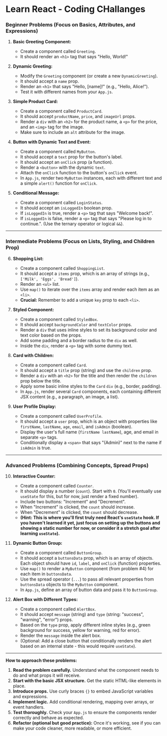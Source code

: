 # Learn React - Coding CHallanges

### **Beginner Problems (Focus on Basics, Attributes, and Expressions)**

1.  **Basic Greeting Component:**
    * Create a component called `Greeting`.
    * It should render an `<h1>` tag that says "Hello, World!"

2.  **Dynamic Greeting:**
    * Modify the `Greeting` component (or create a new `DynamicGreeting`).
    * It should accept a `name` prop.
    * Render an `<h1>` that says "Hello, [name]!" (e.g., "Hello, Alice!").
    * Test it with different names from your `App.js`.

3.  **Simple Product Card:**
    * Create a component called `ProductCard`.
    * It should accept `productName`, `price`, and `imageUrl` props.
    * Render a `div` with an `<h2>` for the product name, a `<p>` for the price, and an `<img>` tag for the image.
    * Make sure to include an `alt` attribute for the image.

4.  **Button with Dynamic Text and Event:**
    * Create a component called `MyButton`.
    * It should accept a `text` prop for the button's label.
    * It should accept an `onClick` prop (a function).
    * Render a `<button>` with the dynamic `text`.
    * Attach the `onClick` function to the button's `onClick` event.
    * In `App.js`, render two `MyButton` instances, each with different text and a simple `alert()` function for `onClick`.

5.  **Conditional Message:**
    * Create a component called `LoginStatus`.
    * It should accept an `isLoggedIn` boolean prop.
    * If `isLoggedIn` is true, render a `<p>` tag that says "Welcome back!".
    * If `isLoggedIn` is false, render a `<p>` tag that says "Please log in to continue.". (Use the ternary operator or logical `&&`).

---

### **Intermediate Problems (Focus on Lists, Styling, and Children Prop)**

6.  **Shopping List:**
    * Create a component called `ShoppingList`.
    * It should accept a `items` prop, which is an array of strings (e.g., `['Milk', 'Eggs', 'Bread']`).
    * Render an `<ul>` list.
    * Use `map()` to iterate over the `items` array and render each item as an `<li>`.
    * **Crucial:** Remember to add a unique `key` prop to each `<li>`.

7.  **Styled Component:**
    * Create a component called `StyledBox`.
    * It should accept `backgroundColor` and `textColor` props.
    * Render a `div` that uses inline styles to set its background color and text color based on the props.
    * Add some padding and a border radius to the `div` as well.
    * Inside the `div`, render a `<p>` tag with some dummy text.

8.  **Card with Children:**
    * Create a component called `Card`.
    * It should accept a `title` prop (string) and use the `children` prop.
    * Render a `div` with an `<h2>` for the title and then render the `children` prop below the title.
    * Apply some basic inline styles to the `Card` `div` (e.g., border, padding).
    * In `App.js`, render several `Card` components, each containing different JSX content (e.g., a paragraph, an image, a list).

9.  **User Profile Display:**
    * Create a component called `UserProfile`.
    * It should accept a `user` prop, which is an object with properties like `firstName`, `lastName`, `age`, `email`, and `isAdmin` (boolean).
    * Display the user's full name (`firstName lastName`), age, and email in separate `<p>` tags.
    * Conditionally display a `<span>` that says "(Admin)" next to the name if `isAdmin` is true.

---

### **Advanced Problems (Combining Concepts, Spread Props)**

10. **Interactive Counter:**
    * Create a component called `Counter`.
    * It should display a number (`count`). Start with `0`. (You'll eventually use `useState` for this, but for now, just render a fixed number).
    * Include two buttons: "Increment" and "Decrement".
    * When "Increment" is clicked, the `count` should increase.
    * When "Decrement" is clicked, the `count` should decrease.
    * **(Hint: This is where you'll first truly need React's `useState` hook. If you haven't learned it yet, just focus on setting up the buttons and showing a static number for now, or consider it a stretch goal after learning `useState`).**

11. **Dynamic Button Group:**
    * Create a component called `ButtonGroup`.
    * It should accept a `buttonsData` prop, which is an array of objects. Each object should have `id`, `label`, and `onClick` (function) properties.
    * Use `map()` to render a `MyButton` component (from problem #4) for each item in `buttonsData`.
    * Use the spread operator (`...`) to pass all relevant properties from `buttonsData` objects to the `MyButton` component.
    * In `App.js`, define an array of button data and pass it to `ButtonGroup`.

12. **Alert Box with Different Types:**
    * Create a component called `AlertBox`.
    * It should accept `message` (string) and `type` (string: "success", "warning", "error") props.
    * Based on the `type` prop, apply different inline styles (e.g., green background for success, yellow for warning, red for error).
    * Render the `message` inside the alert box.
    * (Optional: Add a close button that conditionally renders the alert based on an internal state - this would require `useState`).

---

**How to approach these problems:**

1.  **Read the problem carefully.** Understand what the component needs to do and what props it will receive.
2.  **Start with the basic JSX structure.** Get the static HTML-like elements in place.
3.  **Introduce props.** Use curly braces `{}` to embed JavaScript variables and expressions.
4.  **Implement logic.** Add conditional rendering, mapping over arrays, or event handlers.
5.  **Test thoroughly.** Check your `App.js` to ensure the components render correctly and behave as expected.
6.  **Refactor (optional but good practice):** Once it's working, see if you can make your code cleaner, more readable, or more efficient.
